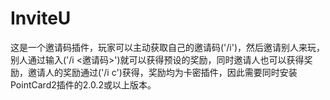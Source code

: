 # InviteU
这是一个邀请码插件，玩家可以主动获取自己的邀请码('/i')，然后邀请别人来玩，别人通过输入('/i <邀请码>')就可以获得预设的奖励，同时邀请人也可以获得奖励，邀请人的奖励通过('/i c')获得，奖励均为卡密插件，因此需要同时安装PointCard2插件的2.0.2或以上版本。
